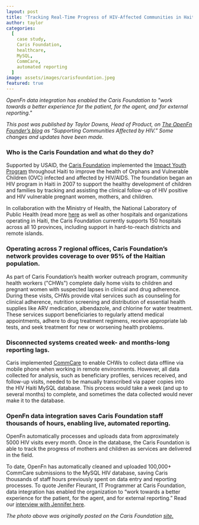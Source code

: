 ```yaml
---
layout: post
title: 'Tracking Real-Time Progress of HIV-Affected Communities in Haiti'
author: taylor
categories:
  [
    case study,
    Caris Foundation,
    healthcare,
    MySQL,
    CommCare,
    automated reporting
  ]
image: assets/images/carisfoundation.jpeg
featured: true
---
```


_OpenFn data integration has enabled the Caris Foundation to "work towards a better experience for the patient, for the agent, and for external reporting."_

_This post was published by Taylor Downs, Head of Product, on [The OpenFn Founder’s blog](https://medium.com/@taylordowns2000/supporting-communities-affected-by-hiv-98eede455050) as “Supporting Communities Affected by HIV.” Some changes and updates have been made._

### Who is the Caris Foundation and what do they do?

Supported by USAID, the [Caris Foundation](http://www.carisfoundation.org/) implemented the [Impact Youth Program](http://www.carisfoundation.org/pediatric-hiv) throughout Haiti to improve the health of Orphans and Vulnerable Children (OVC) infected and affected by HIV/AIDS. The foundation began an HIV program in Haiti in 2007 to support the healthy development of children and families by tracking and assisting the clinical follow-up of HIV positive and HIV vulnerable pregnant women, mothers, and children.

In collaboration with the Ministry of Health, the National Laboratory of Public Health (read more [here](https://www.fondation-merieux.org/en/news/the-ministry-of-public-health-and-population-launches-haitis-first-national-laboratory-policy/) as well as other hospitals and organizations operating in Haiti, the Caris Foundation currently supports 150 hospitals across all 10 provinces, including support in hard-to-reach districts and remote islands. 

### Operating across 7 regional offices, Caris Foundation’s network provides coverage to over 95% of the Haitian population. 

As part of Caris Foundation’s health worker outreach program, community health workers ("CHWs") complete daily home visits to children and pregnant women with suspected lapses in clinical and drug adherence. During these visits, CHWs provide vital services such as counseling for clinical adherence, nutrition screening and distribution of essential health supplies like ARV medication, albendazole, and chlorine for water treatment.  These services support beneficiaries to regularly attend medical appointments, adhere to drug treatment regimens, receive appropriate lab tests, and seek treatment for new or worsening health problems.

### Disconnected systems created week- and months-long reporting lags. 

Caris implemented [CommCare](https://dimagi.com/commcare/) to enable CHWs to collect data offline via mobile phone when working in remote environments. However, all data collected for analysis, such as beneficiary profiles, services received, and follow-up visits, needed to be manually transcribed via paper copies into the HIV Haiti MySQL database. This process would take a week (and up to several months) to complete, and sometimes the data collected would never make it to the database.

### OpenFn data integration saves Caris Foundation staff thousands of hours, enabling live, automated reporting. 

OpenFn automatically processes and uploads data from approximately 5000 HIV visits every month. Once in the database, the Caris Foundation is able to track the progress of mothers and children as services are delivered in the field.

To date, OpenFn has automatically cleaned and uploaded 100,000+ CommCare submissions to the MySQL HIV database, saving Caris thousands of staff hours previously spent on data entry and reporting processes. To quote Jenifer Fleurant, IT Programmer at Caris Foundation, data integration has enabled the organization to “work towards a better experience for the patient, for the agent, and for external reporting.” Read our [interview with Jennifer here](https://medium.com/@taylordowns2000/system-champions-caris-foundations-jenifer-fleurant-af4a4496d1d2). 

_The photo above was originally posted on the Caris Foundation [site.](
http://www.carisfoundation.org/pediatric-hiv)_



